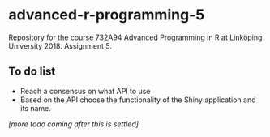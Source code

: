 # advanced-r-programming-5
Repository for the course 732A94 Advanced Programming in R at Linköping University 2018. Assignment 5.

## To do list

- Reach a consensus on what API to use
- Based on the API choose the functionality of the Shiny application and its name.

*[more todo coming after this is settled]*

